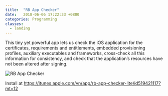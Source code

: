```yaml
---
title:  "RB App Checker"
date:   2018-06-06 17:22:33 +0800
categories: Programming
classes:
  - landing
---
```


This tiny yet powerful app lets us check the iOS application for the certificates, requirements and entitlements, embedded provisioning profiles, auxiliary executables and frameworks, cross-check all this information for consistency, and check that the application’s resources have not been altered after signing.

![RB App Checker](https://raw.githubusercontent.com/awakened1712/awakened1712.github.io/master/assets/img/RB%20App%20Checker.png)

Install at https://itunes.apple.com/vn/app/rb-app-checker-lite/id519421117?mt=12

